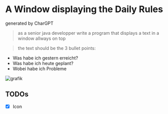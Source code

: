 # A Window displaying the Daily Rules

generated by CharGPT

> as a senior java developper write a program that displays a text in a window allways on top

> the text should be the 3 bullet points: 
  * Was habe ich gestern erreicht?
  * Was habe ich heute geplant?
  * Wobei habe ich Probleme 

![grafik](https://user-images.githubusercontent.com/104491997/221993516-8823377d-0d7d-4a2e-988d-e2f270eef5aa.png)

## TODOs

* [X] Icon 

